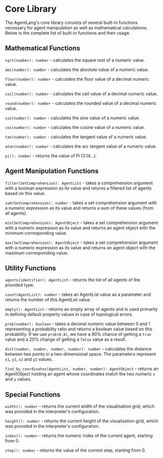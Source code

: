 # Core Library
The AgentLang's core library consists of several built-in functions necessary for agent manipulation as well as mathematical calculations. Below is the complete list of built-in functions and their usage.

## Mathematical Functions
`sqrt(number): number` - calculates the square root of a numeric value.

`abs(number): number` - calculates the absolute value of a numeric value.

`floor(number): number` - calculates the floor value of a decimal numeric value.

`ceil(number): number` - calculates the ceil value of a decimal numeric value.

`round(number): number` - calculates the rounded value of a decimal numeric value.

`sin(number): number` - calculates the sine value of a numeric value.

`cos(number): number` - calculates the cosine value of a numeric value.

`tan(number): number` - calculates the tangent value of a numeric value.

`atan(number): number` - calculates the arc tangent value of a numeric value.

`pi(): number` - returns the value of Pi (3.14...).

## Agent Manipulation Functions
`filter(SetComprehension): AgentList` - takes a comprehension argument with a boolean expression as its value and returns a filtered list of agents based on this value.

`sum(SetComprehension): number` - takes a set comprehension argument with a numeric expression as its value and returns a sum of these values (from all agents).

`min(SetComprehension): AgentObject` - takes a set comprehension argument with a numeric expression as its value and returns an agent object with the minimum corresponding value.

`max(SetComprehension): AgentObject` - takes a set comprehension argument with a numeric expression as its value and returns an agent object with the maximum corresponding value.

## Utility Functions
`agents(identifier): AgentList` - returns the list of all agents of the provided type.

`count(AgentList): number` - takes an AgentList value as a parameter and returns the number of this AgentList value.

`empty(): AgentList` - returns an empty array of agents and is used primarily in defining default property values in case of topological errors.

`prob(number): boolean` - takes a decimal numeric value between 0 and 1 representing a probability ratio and returns a boolean value based on this probability. If we use `prob(0.8)`, we have a 80\% chance of getting a `true` value and a 20\% change of getting a `false` value as a result.

`dist(number, number, number, number): number` - calculates the distance between two points in a two-dimensional space. The parameters represent `x1`, `y1`, `x2` and `y2` values.

`find_by_coordinates(AgentList, number, number): AgentObject` - returns an AgentObject holding an agent whose coordinates match the two numeric `x` and `y` values.

## Special Functions
`width(): number` - returns the current width of the visualisation grid, which was provided in the interpreter's configuration.

`height(): number` - returns the current height of the visualisation grid, which was provided in the interpreter's configuration.

`index(): number` - returns the numeric index of the current agent, starting from 0.

`step(): number` - returns the value of the current step, starting from 0.